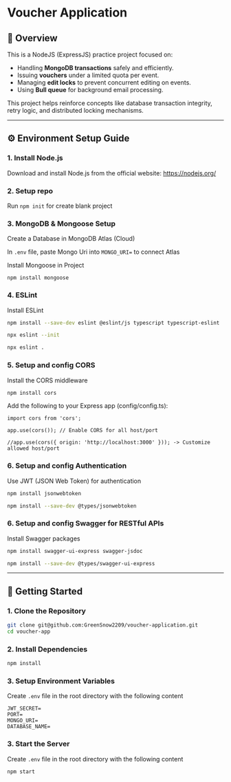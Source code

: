 # Voucher Application

## 📝 Overview

This is a NodeJS (ExpressJS) practice project focused on:

- Handling **MongoDB transactions** safely and efficiently.
- Issuing **vouchers** under a limited quota per event.
- Managing **edit locks** to prevent concurrent editing on events.
- Using **Bull queue** for background email processing.

This project helps reinforce concepts like database transaction integrity, retry logic, and distributed locking mechanisms.

---

## ⚙️ Environment Setup Guide

### 1. Install Node.js

Download and install Node.js from the official website:
https://nodejs.org/

### 2. Setup repo

Run ```npm init``` for create blank project

### 3. MongoDB & Mongoose Setup

Create a Database in MongoDB Atlas (Cloud)

In ```.env``` file, paste Mongo Uri into ```MONGO_URI=``` to connect Atlas

Install Mongoose in Project

```npm install mongoose```

### 4. ESLint

Install ESLint 

```bash 
npm install --save-dev eslint @eslint/js typescript typescript-eslint
```

```bash
npx eslint --init
```

```bash
npx eslint .
````

### 5. Setup and config CORS

Install the CORS middleware

```bash 
npm install cors
```

Add the following to your Express app (config/config.ts):

```
import cors from 'cors';

app.use(cors()); // Enable CORS for all host/port

//app.use(cors({ origin: 'http://localhost:3000' })); -> Customize allowed host/port
```

### 6. Setup and config Authentication

Use JWT (JSON Web Token) for authentication

```bash 
npm install jsonwebtoken
```

```bash 
npm install --save-dev @types/jsonwebtoken
```

### 6. Setup and config Swagger for RESTful APIs

Install Swagger packages

```bash 
npm install swagger-ui-express swagger-jsdoc
```
```bash 
npm install --save-dev @types/swagger-ui-express
```

---

## 🚀 Getting Started

### 1. Clone the Repository

```bash
git clone git@github.com:GreenSnow2209/voucher-application.git
cd voucher-app
```

### 2. Install Dependencies

```bash
npm install
```

### 3. Setup Environment Variables
Create ```.env``` file in the root directory with the following content
```
JWT_SECRET=
PORT=
MONGO_URI=
DATABASE_NAME=
```

### 3. Start the Server
Create ```.env``` file in the root directory with the following content
```bash
npm start
```


